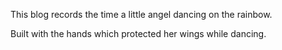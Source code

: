 <p>This blog records the time a little angel dancing on the rainbow.</p>
<p>Built with the hands which protected her wings while dancing.</p>